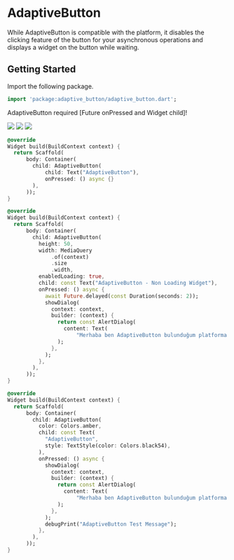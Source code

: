 # AdaptiveButton

While AdaptiveButton is compatible with the platform, it disables the clicking feature of the button
for your asynchronous operations and displays a widget on the button while waiting.

## Getting Started

Import the following package.

```dart
import 'package:adaptive_button/adaptive_button.dart';
```

AdaptiveButton required  [Future<void> onPressed and Widget child]!  

![](https://github.com/eotacioglu/adaptive_button/raw/main/example/lib/assets/adaptiveButton.webp) ![](https://github.com/eotacioglu/adaptive_button/raw/main/example/lib/assets/adaptiveLoading.webp) ![](https://github.com/eotacioglu/adaptive_button/raw/main/example/lib/assets/clicked.webp)

```dart
@override
Widget build(BuildContext context) {
  return Scaffold(
      body: Container(
        child: AdaptiveButton(
            child: Text("AdaptiveButton"),
            onPressed: () async {}
        ),
      ));
}
```

```dart
@override
Widget build(BuildContext context) {
  return Scaffold(
      body: Container(
        child: AdaptiveButton(
          height: 50,
          width: MediaQuery
              .of(context)
              .size
              .width,
          enabledLoading: true,
          child: const Text("AdaptiveButton - Non Loading Widget"),
          onPressed: () async {
            await Future.delayed(const Duration(seconds: 2));
            showDialog(
              context: context,
              builder: (context) {
                return const AlertDialog(
                  content: Text(
                      "Merhaba ben AdaptiveButton bulunduğum platforma göre şekillenirim:)"),
                );
              },
            );
          },
        ),
      ));
}

```

```dart
@override
Widget build(BuildContext context) {
  return Scaffold(
      body: Container(
        child: AdaptiveButton(
          color: Colors.amber,
          child: const Text(
            "AdaptiveButton",
            style: TextStyle(color: Colors.black54),
          ),
          onPressed: () async {
            showDialog(
              context: context,
              builder: (context) {
                return const AlertDialog(
                  content: Text(
                      "Merhaba ben AdaptiveButton bulunduğum platforma göre şekillenirim:)"),
                );
              },
            );
            debugPrint("AdaptiveButton Test Message");
          },
        ),
      ));
}

```
